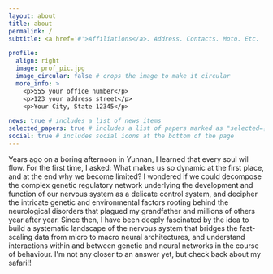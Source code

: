 ```yaml
---
layout: about
title: about
permalink: /
subtitle: <a href='#'>Affiliations</a>. Address. Contacts. Moto. Etc.

profile:
  align: right
  image: prof_pic.jpg
  image_circular: false # crops the image to make it circular
  more_info: >
    <p>555 your office number</p>
    <p>123 your address street</p>
    <p>Your City, State 12345</p>

news: true # includes a list of news items
selected_papers: true # includes a list of papers marked as "selected={true}"
social: true # includes social icons at the bottom of the page
---
```


 Years ago on a boring afternoon in Yunnan, I learned that every soul will flow. For the first time, I asked: What makes us so dynamic at the first place, and at the end why we become limited? I wondered if we could decompose the complex genetic regulatory network underlying the development and function of our nervous system as a delicate control system, and decipher the intricate genetic and environmental factors rooting behind the neurological disorders that plagued my grandfather and millions of others year after year. Since then, I have been deeply fascinated by the idea to build a systematic landscape of the nervous system that bridges the fast-scaling data from micro to macro neural architectures, and understand interactions within and between genetic and neural networks in the course of behaviour. I'm not any closer to an answer yet, but check back about my safari!!
